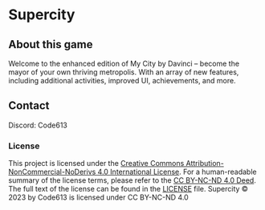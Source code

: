 # Supercity
## About this game
Welcome to the enhanced edition of My City by Davinci – become the mayor of your own thriving metropolis. With an array of new features, including additional activities, improved UI, achievements, and more.






## Contact
Discord: Code613

### License 
This project is licensed under the [Creative Commons Attribution-NonCommercial-NoDerivs 4.0 International License](https://creativecommons.org/licenses/by-nc-nd/4.0/).
For a human-readable summary of the license terms, please refer to the [CC BY-NC-ND 4.0 Deed](https://creativecommons.org/licenses/by-nc-nd/4.0/deed.en).
The full text of the license can be found in the [LICENSE](LICENSE) file.
Supercity © 2023 by Code613 is licensed under CC BY-NC-ND 4.0 
